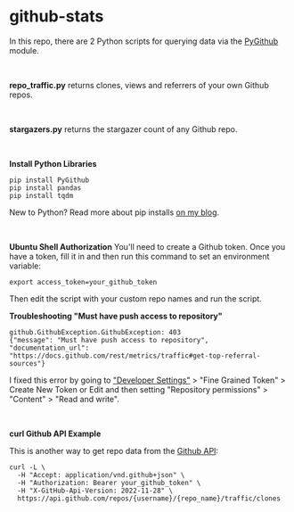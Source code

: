 # github-stats

In this repo, there are 2 Python scripts for querying data via the [PyGithub](https://pygithub.readthedocs.io/en/latest/index.html) module.

<br />

**repo_traffic.py** returns clones, views and referrers of your own Github repos.

<br />

**stargazers.py** returns the stargazer count of any Github repo.

<br />

**Install Python Libraries**

```
pip install PyGithub
pip install pandas
pip install tqdm
```
New to Python? Read more about pip installs [on my blog](https://lofipython.com/how-to-python-pip-install-new-libraries).

<br />

**Ubuntu Shell Authorization**
You'll need to create a Github token. Once you have a token, fill it in and then
run this command to set an environment variable:
```
export access_token=your_github_token
```
Then edit the script with your custom repo names and run the script.

**Troubleshooting "Must have push access to repository"**
```
github.GithubException.GithubException: 403
{"message": "Must have push access to repository",
"documentation_url": "https://docs.github.com/rest/metrics/traffic#get-top-referral-sources"}
```
I fixed this error by going to ["Developer Settings"](https://github.com/settings/tokens) > "Fine Grained Token" > Create New Token or Edit and then setting "Repository permissions" > "Content" > "Read and write".

<br />

**curl Github API Example**

This is another way to get repo data from the [Github API](https://docs.github.com/en/rest/metrics/traffic#get-repository-clones):
```
curl -L \
  -H "Accept: application/vnd.github+json" \
  -H "Authorization: Bearer your_github_token" \
  -H "X-GitHub-Api-Version: 2022-11-28" \
  https://api.github.com/repos/{username}/{repo_name}/traffic/clones
```
